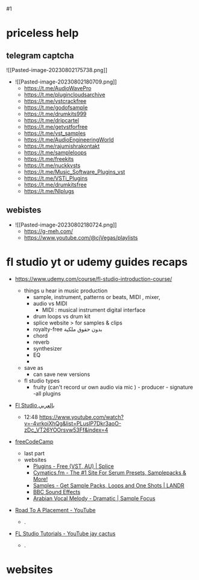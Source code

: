 #1
# priceless help
## telegram captcha
![[Pasted-image-20230802175738.png]]
- ![[Pasted-image-20230802180709.png]]
	- https://t.me/AudioWavePro
	- https://t.me/plugincloudsarchive
	- https://t.me/vstcrackfree
	- https://t.me/godofsample
	- https://t.me/drumkits999
	- https://t.me/dripcartel
	- https://t.me/getvstforfree
	- https://t.me/vst_samples
	- https://t.me/AudioEngineeringWorld
	- https://t.me/rajumishrakontakt
	- https://t.me/sampleloops
	- https://t.me/freekits
	- https://t.me/nuckkvsts
	- https://t.me/Music_Software_Plugins_vst
	- https://t.me/VSTi_Plugins
	- https://t.me/drumkitsfree
	- https://t.me/NIplugs

## webistes
- ![[Pasted-image-20230802180724.png]]
	- https://g-meh.com/
	- https://www.youtube.com/@cjVegas/playlists

# fl studio yt or udemy guides recaps 

- https://www.udemy.com/course/fl-studio-introduction-course/
	- things u hear in music production
		- sample, instrument, patterns or beats, MIDI , mixer,
		- audio vs MIDI
			- MIDI : musical instrument digital interface
		- drum loops vs drum kit
		- splice website > for samples & clips
		- royalty-free بدون حقوق ملكية
		- chord
		- reverb
		- synthesizer
		- EQ
		- 
	- save as
		- can save new versions
	- fl studio types
		- fruity (can't record ur own audio via mic ) - producer - signature -all plugins



- [Fl Studio بالعربي](https://www.youtube.com/playlist?list=PLusIP7Dkr3aoO-zDc_VT26YOOrsvw53Ff)
	- 12:48 https://www.youtube.com/watch?v=-4vrkoiXhQg&list=PLusIP7Dkr3aoO-zDc_VT26YOOrsvw53Ff&index=4



- [freeCodeCamp](https://www.youtube.com/watch?v=BUjdnxgBgzM)
	- last part
	- websites
		- [Plugins - Free (VST, AU) | Splice](https://splice.com/plugins/free_plugins)
		- [Cymatics.fm - The #1 Site For Serum Presets, Samplepacks & More!](https://cymatics.fm/)
		- [Samples - Get Sample Packs, Loops and One Shots | LANDR](https://samples.landr.com/)
		- [BBC Sound Effects](https://sound-effects.bbcrewind.co.uk/)
		- [Arabian Vocal Melody - Dramatic | Sample Focus](https://samplefocus.com/samples/arabian-vocal-melody-dramatic)

- [Road To A Placement - YouTube](https://www.youtube.com/playlist?list=PLGsl8JFE2nSK9Y22WEHylxBsToZGFy-Wb)
	- .


- [FL Studio Tutorials - YouTube jay cactus](https://www.youtube.com/playlist?list=PLrpYHhBNhpcUcZMYsGIQYACuFYBZYveQ1)
	- .

# websites 
